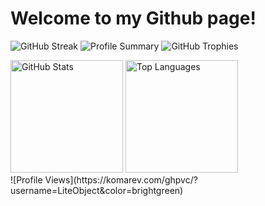 # Welcome to my Github page!


![GitHub Streak](https://github-readme-streak-stats.herokuapp.com/?user=LiteObject&theme=dracula&hide_border=true)
![Profile Summary](https://github-profile-summary-cards.vercel.app/api/cards/profile-details?username=LiteObject&theme=dracula)
![GitHub Trophies](https://github-profile-trophy.vercel.app/?username=LiteObject&theme=dracula&no-frame=true&row=1&column=7)
<div align="left">
  <img src="https://github-readme-stats.vercel.app/api?username=LiteObject&show_icons=true&rank_icon=github&locale=en" alt="GitHub Stats" height="180" />
  <img src="https://github-readme-stats.vercel.app/api/top-langs/?username=LiteObject&layout=compact&hide_border=false&langs_count=10&show_icons=true&theme=transparent" alt="Top Languages" height="180" />
</div>
![Profile Views](https://komarev.com/ghpvc/?username=LiteObject&color=brightgreen) 

